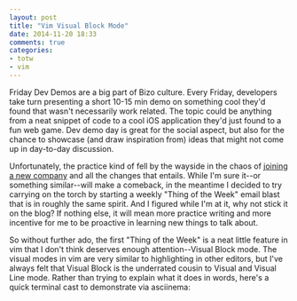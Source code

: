 ```yaml
---
layout: post
title: "Vim Visual Block Mode"
date: 2014-11-20 18:33
comments: true
categories:
- totw
- vim
---
```


Friday Dev Demos are a big part of Bizo culture.  Every Friday, developers take turn presenting a short 10-15 min
demo on something cool they'd found that wasn't necessarily work related.  The topic could be anything from a neat
snippet of code to a cool iOS application they'd just found to a fun web game.  Dev demo day is great for the social
aspect, but also for the chance to showcase (and draw inspiration from) ideas that might not come up in day-to-day
discussion.

Unfortunately, the practice kind of fell by the wayside in the chaos of
[joining a new company](http://blog.bizo.com/blog/from-the-digital-c-suite/linkedin-to-acquire-bizo) and all the
changes that entails.  While I'm sure it--or something similar--will make a comeback, in the meantime I decided to
try carrying on the torch by starting a weekly "Thing of the Week" email blast that is in roughly the same spirit.  And
I figured while I'm at it, why not stick it on the blog?  If nothing else, it will mean more practice writing and more
incentive for me to be proactive in learning new things to talk about.

So without further ado, the first "Thing of the Week" is a neat little feature in vim that I don't think deserves enough
attention--Visual Block mode.  The visual modes in vim are very similar to highlighting in other editors, but I've
always felt that Visual Block is the underrated cousin to Visual and Visual Line mode.  Rather than trying to explain
what it does in words, here's a quick terminal cast to demonstrate via asciinema:

<script type="text/javascript" src="https://asciinema.org/a/14064.js" id="asciicast-14064" async></script>
